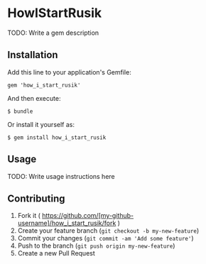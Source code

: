# HowIStartRusik

TODO: Write a gem description

## Installation

Add this line to your application's Gemfile:

    gem 'how_i_start_rusik'

And then execute:

    $ bundle

Or install it yourself as:

    $ gem install how_i_start_rusik

## Usage

TODO: Write usage instructions here

## Contributing

1. Fork it ( https://github.com/[my-github-username]/how_i_start_rusik/fork )
2. Create your feature branch (`git checkout -b my-new-feature`)
3. Commit your changes (`git commit -am 'Add some feature'`)
4. Push to the branch (`git push origin my-new-feature`)
5. Create a new Pull Request
